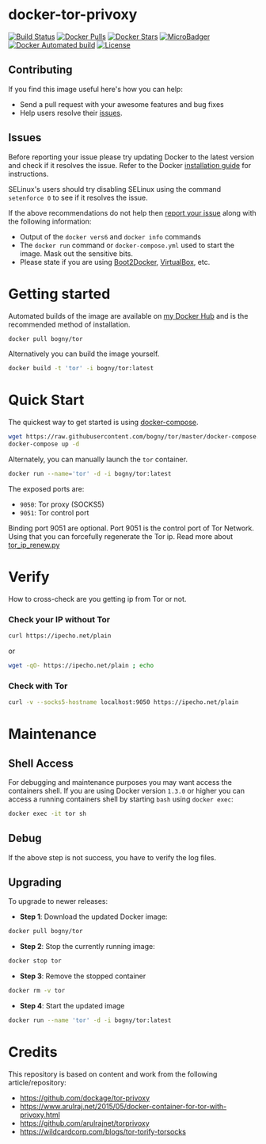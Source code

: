 # docker-tor-privoxy

[![Build Status](https://cloud.drone.io/api/badges/bogny/tor/status.svg)](https://cloud.drone.io/bogny/tor)
[![Docker Pulls](https://img.shields.io/docker/pulls/bogny/tor.svg)](https://hub.docker.com/r/bogny/tor)
[![Docker Stars](https://img.shields.io/docker/stars/bogny/tor.svg)](https://hub.docker.com/r/bogny/tor)
[![MicroBadger](https://images.microbadger.com/badges/image/bogny/tor.svg)](https://microbadger.com/images/bogny/tor)
[![Docker Automated build](https://img.shields.io/docker/automated/bogny/tor.svg)](https://hub.docker.com/r/bogny/tor)
[![License](https://images.microbadger.com/badges/license/bogny/tor.svg)](https://microbadger.com/images/bogny/tor)

## Contributing

If you find this image useful here's how you can help:

- Send a pull request with your awesome features and bug fixes
- Help users resolve their [issues](../../issues?q=is%3Aopen+is%3Aissue).

## Issues

Before reporting your issue please try updating Docker to the latest version and check if it resolves the issue. Refer to the Docker [installation guide][installation_guide] for instructions.

SELinux's users should try disabling SELinux using the command `setenforce 0` to see if it resolves the issue.

If the above recommendations do not help then [report your issue](../../issues/new) along with the following information:

- Output of the `docker vers6` and `docker info` commands
- The `docker run` command or `docker-compose.yml` used to start the image. Mask out the sensitive bits.
- Please state if you are using [Boot2Docker][boot2docker], [VirtualBox][virtualbox], etc.

# Getting started

Automated builds of the image are available on [my Docker Hub][personal_docker_hub] and is the recommended method of installation.

```bash
docker pull bogny/tor
```

Alternatively you can build the image yourself.

```bash
docker build -t 'tor' -i bogny/tor:latest
```

# Quick Start

The quickest way to get started is using [docker-compose][docker_compose_doc].

```bash
wget https://raw.githubusercontent.com/bogny/tor/master/docker-compose.yml
docker-compose up -d
```

Alternately, you can manually launch the `tor` container.

```bash
docker run --name='tor' -d -i bogny/tor:latest
```

The exposed ports are:
* `9050`: Tor proxy (SOCKS5)
* `9051`: Tor control port

Binding port 9051 are optional. Port 9051 is the control port of Tor Network. Using that you can forcefully regenerate the Tor ip. Read more about [tor_ip_renew.py][tor_ip_renew]

# Verify

How to cross-check are you getting ip from Tor or not.

### Check your IP without Tor

```bash
curl https://ipecho.net/plain
```

or

```bash
wget -qO- https://ipecho.net/plain ; echo
```

### Check with Tor

```bash
curl -v --socks5-hostname localhost:9050 https://ipecho.net/plain
```

# Maintenance

## Shell Access

For debugging and maintenance purposes you may want access the containers shell. If you are using Docker version `1.3.0` or higher you can access a running containers shell by starting `bash` using `docker exec`:

```bash
docker exec -it tor sh
```

## Debug

If the above step is not success, you have to verify the log files.

## Upgrading

To upgrade to newer releases:

- **Step 1**: Download the updated Docker image:
```bash
docker pull bogny/tor
```

- **Step 2**: Stop the currently running image:
```bash
docker stop tor
```

- **Step 3**: Remove the stopped container
```bash
docker rm -v tor
```

- **Step 4**: Start the updated image
```bash
docker run --name 'tor' -d -i bogny/tor:latest
```

# Credits

This repository is based on content and work from the following article/repository:
- https://github.com/dockage/tor-privoxy
- https://www.arulraj.net/2015/05/docker-container-for-tor-with-privoxy.html
- https://github.com/arulrajnet/torprivoxy
- https://wildcardcorp.com/blogs/tor-torify-torsocks

[installation_guide]: https://docs.docker.com/installation
[boot2docker]: https://www.boot2docker.io
[virtualbox]: https://www.virtualbox.org
[docker_compose_doc]: https://docs.docker.com/compose
[personal_docker_hub]: https://hub.docker.com/r/bogny/tor
[tor_ip_renew]: https://gist.github.com/arulrajnet/9df385cdb70d8a945686
